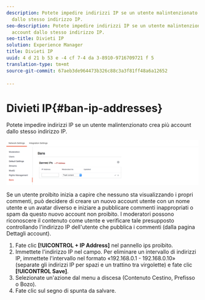 ```yaml
---
description: Potete impedire indirizzi IP se un utente malintenzionato crea più account
  dallo stesso indirizzo IP.
seo-description: Potete impedire indirizzi IP se un utente malintenzionato crea più
  account dallo stesso indirizzo IP.
seo-title: Divieti IP
solution: Experience Manager
title: Divieti IP
uuid: 4 d 21 b 53 e -4 cf 7-4 da 3-8910-9716709721 f 5
translation-type: tm+mt
source-git-commit: 67aeb3de964473b326c88c3a3f81ff48a6a12652

---
```



# Divieti IP{#ban-ip-addresses}

Potete impedire indirizzi IP se un utente malintenzionato crea più account dallo stesso indirizzo IP.

![](assets/Bans-1024x239.png)

Se un utente proibito inizia a capire che nessuno sta visualizzando i propri commenti, può decidere di creare un nuovo account utente con un nome utente e un avatar diverso e iniziare a pubblicare commenti inappropriati o spam da questo nuovo account non proibito. I moderatori possono riconoscere il contenuto come utente e verificare tale presupposto controllando l'indirizzo IP dell'utente che pubblica i commenti (dalla pagina Dettagli account).

1. Fate clic **[!UICONTROL + IP Address]** nel pannello ips proibito.
1. Immettete l'indirizzo IP nel campo. Per eliminare un intervallo di indirizzi IP, immettete l'intervallo nel formato «192.168.0.1 - 192.168.0.10» (separate gli indirizzi IP per spazi e un trattino tra virgolette) e fate clic **[!UICONTROL Save]**.
1. Selezionate un'azione dal menu a discesa (Contenuto Cestino, Prefisso o Bozo).
1. Fate clic sul segno di spunta da salvare.
